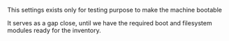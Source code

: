 This settings exists only for testing purpose to make the machine bootable

It serves as a gap close, until we have the required boot and filesystem modules ready for the inventory.